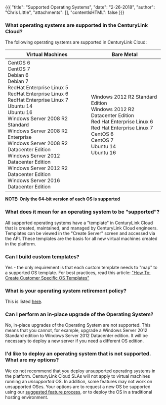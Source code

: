 {{{
  "title": "Supported Operating Systems",
  "date": "2-26-2018",
  "author": "Chris Little",
  "attachments": [],
  "contentIsHTML": false
}}}

### What operating systems are supported in the CenturyLink Cloud?

The following operating systems are supported in CenturyLink Cloud:

Virtual Machines|Bare Metal
----------------|----------
CentOS 6<br>CentOS 7<br>Debian 6<br>Debian 7<br>RedHat Enterprise Linux 5<br>RedHat Enterprise Linux 6<br>RedHat Enterprise Linux 7<br>Ubuntu 14<br>Ubuntu 16<br>Windows Server 2008 R2 Standard<br>Windows Server 2008 R2 Enterprise<br>Windows Server 2008 R2 Datacenter Edition<br>Windows Server 2012 Datacenter Edition<br>Windows Server 2012 R2 Datacenter Edition<br>Windows Server 2016 Datacenter Edition|Windows 2012 R2 Standard Edition<br>Windows 2012 R2 Datacenter Edition<br>Red Hat Enterprise Linux 6<br>Red Hat Enterprise Linux 7<br>CentOS 6<br>CentOS 7<br>Ubuntu 14<br>Ubuntu 16

**NOTE: Only the 64-bit version of each OS is supported**

### What does it mean for an operating system to be "supported"?

All supported operating systems have a "template" in CenturyLink Cloud that is created, maintained, and managed by CenturyLink Cloud engineers. Templates can be viewed in the "Create Server" screen and accessed via the API. These templates are the basis for all new virtual machines created in the platform.

### Can I build custom templates?

Yes - the only requirement is that each custom template needs to "map" to a supported OS template. For best practices, read this article: ["How To: Create Customer Specific OS Templates"](../Servers/how-to-create-customer-specific-os-templates.md)

### What is your operating system retirement policy?

This is listed [here](../Servers/operating-system-template-retirement-policy.md).

### Can I perform an in-place upgrade of the Operating System?

No, in-place upgrades of the Operating System are not supported.  This means that you cannot, for example, upgrade a Windows Server 2012 Standard edition to Windows Server 2012 Datacenter edition.  It will be necessary to deploy a new server if you need a different OS edition.

### I'd like to deploy an operating system that is not supported. What are my options?

We do not recommend that you deploy unsupported operating systems in the platform. CenturyLink Cloud SLAs will not apply to virtual machines running an *unsupported* OS. In addition, some features may not work on unsupported OSes. Your options are to request a new OS be supported using our [suggested feature process](mailto:features@ctl.io), or to deploy the OS in a traditional hosting environment.
